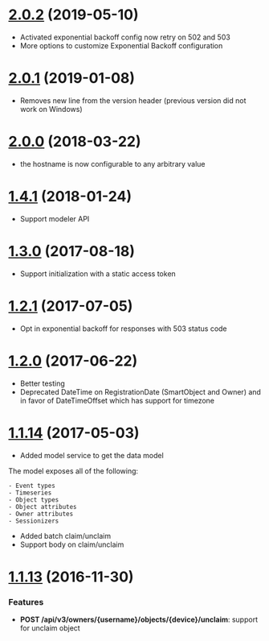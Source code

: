 <a name='2.0.2'></a>

# [2.0.2](https://github.com/mnubo/smartobjects-net-client/compare/2.0.1...2.0.2) (2019-05-10)


* Activated exponential backoff config now retry on 502 and 503
* More options to customize Exponential Backoff configuration
<a name='2.0.1'></a>

# [2.0.1](https://github.com/mnubo/smartobjects-net-client/compare/2.0.0...2.0.1) (2019-01-08)


* Removes new line from the version header (previous version did not work on Windows)
<a name='2.0.0'></a>

# [2.0.0](https://github.com/mnubo/smartobjects-net-client/compare/1.4.1...2.0.0) (2018-03-22)


* the hostname is now configurable to any arbitrary value
<a name='1.4.1'></a>

# [1.4.1](https://github.com/mnubo/smartobjects-net-client/compare/1.3.0...1.4.1) (2018-01-24)


* Support modeler API
<a name='1.3.0'></a>

# [1.3.0](https://github.com/mnubo/smartobjects-net-client/compare/1.2.1...1.3.0) (2017-08-18)


* Support initialization with a static access token
<a name='1.2.1'></a>

# [1.2.1](https://github.com/mnubo/smartobjects-net-client/compare/1.2.0...1.2.1) (2017-07-05)


- Opt in exponential backoff for responses with 503 status code  
<a name='1.2.0'></a>

# [1.2.0](https://github.com/mnubo/smartobjects-net-client/compare/1.1.14...1.2.0) (2017-06-22)


- Better testing
- Deprecated DateTime on RegistrationDate (SmartObject and Owner) and in favor of DateTimeOffset which has support for timezone
<a name='1.1.14'></a>

# [1.1.14](https://github.com/mnubo/smartobjects-net-client/compare/1.1.13...1.1.14) (2017-05-03)


- Added model service to get the data model

The model exposes all of the following:

	- Event types
	- Timeseries
	- Object types
	- Object attributes
	- Owner attributes
	- Sessionizers
- Added batch claim/unclaim
- Support body on claim/unclaim
<a name='1.1.13'></a>

# [1.1.13](https://github.com/mnubo/smartobjects-net-client/compare/v1.1.12...1.1.13) (2016-11-30)


### Features

* **POST /api/v3/owners/{username}/objects/{device}/unclaim**: support for unclaim object
